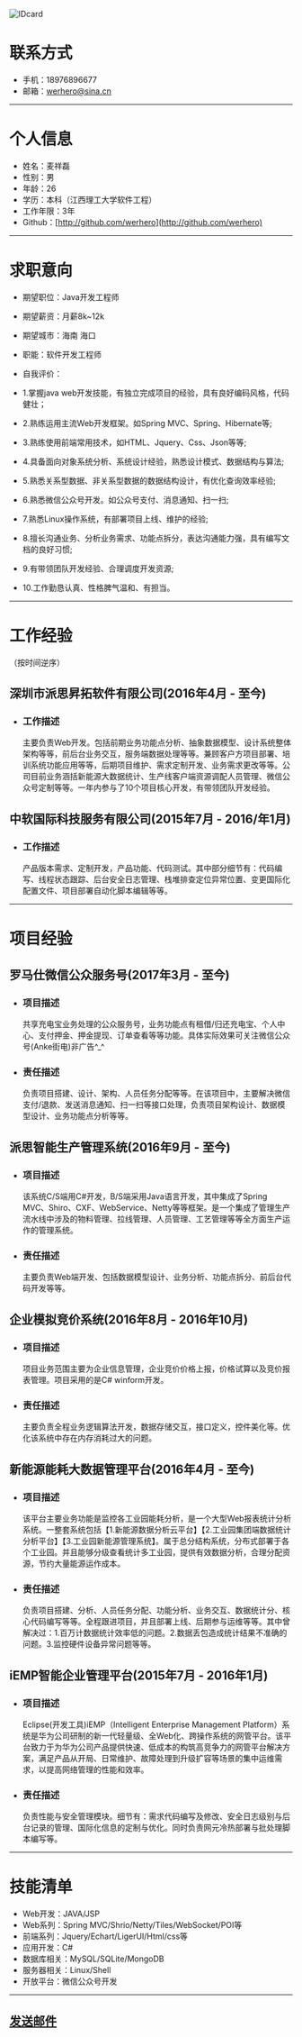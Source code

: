 ![IDcard](IDcard.png)
# 联系方式
+ 手机：18976896677
+ 邮箱：<a href="mailto:werhero@sina.cn?subject=Hello there Mr Mai">werhero@sina.cn</a>

---

# 个人信息
+ 姓名：麦祥磊
+ 性别：男
+ 年龄：26
+ 学历：本科（江西理工大学软件工程）
+ 工作年限：3年
+ Github：[http://github.com/werhero](http://github.com/werhero)


---

# 求职意向

+ 期望职位：Java开发工程师
+ 期望薪资：月薪8k~12k
+ 期望城市：海南 海口
+ 职能：软件开发工程师
+ 自我评价：

 + 1.掌握java web开发技能，有独立完成项目的经验，具有良好编码风格，代码健壮；
 + 2.熟练运用主流Web开发框架。如Spring MVC、Spring、Hibernate等;
 + 3.熟练使用前端常用技术，如HTML、Jquery、Css、Json等等;
 + 4.具备面向对象系统分析、系统设计经验，熟悉设计模式、数据结构与算法;
 + 5.熟悉关系型数据、非关系型数据的数据结构设计，有优化查询效率经验;
 + 6.熟悉微信公众号开发。如公众号支付、消息通知、扫一扫;
 + 7.熟悉Linux操作系统，有部署项目上线、维护的经验;
 + 8.擅长沟通业务、分析业务需求、功能点拆分，表达沟通能力强，具有编写文档的良好习惯;
 + 9.有带领团队开发经验、合理调度开发资源;
 + 10.工作勤恳认真、性格脾气温和、有担当。

---

# 工作经验

（按时间逆序）

## 深圳市派思昇拓软件有限公司(2016年4月 - 至今)
+ ### 工作描述
   主要负责Web开发。包括前期业务功能点分析、抽象数据模型、设计系统整体架构等等，前后台业务交互，服务端数据处理等等。兼顾客户方项目部署、培训系统功能应用等等，后期项目维护、需求定制开发、业务需求更改等等。公司目前业务涵括新能源大数据统计、生产线客户端资源调配人员管理、微信公众号定制等等。一年内参与了10个项目核心开发，有带领团队开发经验。

## 中软国际科技服务有限公司(2015年7月 - 2016/年1月)

+ ### 工作描述
   产品版本需求、定制开发，产品功能、代码测试。其中部分细节有：代码编写、线程状态跟踪、后台安全日志管理、栈堆排查定位异常位置、变更国际化配置文件、项目部署自动化脚本编辑等等。


---

# 项目经验

## 罗马仕微信公众服务号(2017年3月 - 至今)

+ ### 项目描述
   共享充电宝业务处理的公众服务号，业务功能点有租借/归还充电宝、个人中心、支付押金、押金提现、订单查看等等功能。具体实际效果可关注微信公众号(Anke街电)非广告^_^

+ ### 责任描述
   负责项目搭建、设计、架构、人员任务分配等等。在该项目中，主要解决微信支付/退款、发送消息通知、扫一扫等接口处理，负责项目架构设计、数据模型设计、业务功能点分析等等。

## 派思智能生产管理系统(2016年9月 - 至今)

+ ### 项目描述
   该系统C/S端用C#开发，B/S端采用Java语言开发，其中集成了Spring MVC、Shiro、CXF、WebService、Netty等等框架。是一个集成了管理生产流水线中涉及的物料管理、拉线管理、人员管理、工艺管理等等全方面生产运作的管理系统。
   
+ ### 责任描述
   主要负责Web端开发、包括数据模型设计、业务分析、功能点拆分、前后台代码开发等等。
   
## 企业模拟竞价系统(2016年8月 - 2016年10月)

+ ### 项目描述
   项目业务范围主要为企业信息管理，企业竞价价格上报，价格试算以及竞价报表管理。项目采用的是C# winform开发。
   
+ ### 责任描述
   主要负责全程业务逻辑算法开发，数据存储交互，接口定义，控件美化等。优化该系统中存在内存消耗过大的问题。

## 新能源能耗大数据管理平台(2016年4月 - 至今)

+ ### 项目描述
   该平台主要业务功能是监控各工业园能耗分析，是一个大型Web报表统计分析系统。一整套系统包括【1.新能源数据分析云平台】【2.工业园集团端数据统计分析平台】【3.工业园新能源管理系统】。属于总分结构系统，分布式部署于各个工业园。并且能够分级查看统计多工业园，提供有效数据分析，合理分配资源，节约大量能源运作成本。

+ ### 责任描述
   负责项目搭建、分析、人员任务分配、功能分析、业务交互、数据统计分、核心代码编写等等。全程跟进项目，并且部署上线、后期参与运维等等。其中曾解决过：1.百万计数据统计效率低的问题。2.数据丢包造成统计结果不准确的问题。3.监控硬件设备异常问题等等。
   
## iEMP智能企业管理平台(2015年7月 - 2016年1月)

+ ### 项目描述
   Eclipse(开发工具)iEMP（Intelligent Enterprise Management Platform）系统是华为公司研制的新一代轻量级、全Web化、跨操作系统的网管平台。该平台致力于为华为公司产品提供快速、低成本的构筑高竞争力的网管平台解决方案，满足产品从开局、日常维护、故障处理到升级扩容等场景的集中运维需求，以提高网络管理的性能和效率。
   
+ ### 责任描述
  负责性能与安全管理模块。细节有：需求代码编写及修改、安全日志级别与后台记录的管理、国际化信息的定制与优化。同时负责网元冷热部署与批处理脚本编写等。
  

---

# 技能清单

+ Web开发：JAVA/JSP
+ Web系列：Spring MVC/Shrio/Netty/Tiles/WebSocket/POI等
+ 前端系列：Jquery/Echart/LigerUI/Html/css等
+ 应用开发：C#
+ 数据库相关：MySQL/SQLite/MongoDB
+ 服务器相关：Linux/Shell
+ 开放平台：微信公众号开发

---

## <a href="mailto:werhero@sina.cn?subject=Hello there Mr mai">发送邮件</a>
